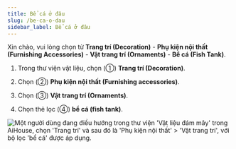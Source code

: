 ```yaml
---
title: Bể cá ở đâu
slug: /be-ca-o-dau
sidebar_label: Bể cá ở đâu
---
```


Xin chào, vui lòng chọn từ **Trang trí (Decoration)** - **Phụ kiện nội thất (Furnishing Accessories)** - **Vật trang trí (Ornaments)** - **Bể cá (Fish Tank)**.

1. Trong thư viện vật liệu, chọn (①) **Trang trí (Decoration)**.

2. Chọn (②) **Phụ kiện nội thất (Furnishing accessories)**.

3. Chọn (③) **Vật trang trí (Ornaments)**.

4. Chọn thẻ lọc (④) **bể cá (fish tank)**.

![Một người dùng đang điều hướng trong thư viện 'Vật liệu đám mây' trong AiHouse, chọn 'Trang trí' và sau đó là 'Phụ kiện nội thất' > 'Vật trang trí', với bộ lọc 'bể cá' được áp dụng.](https://storage.googleapis.com/jegavn_kb/images/09bd5c01-dc32-4451-96b2-abe09d7a31f5.png)
